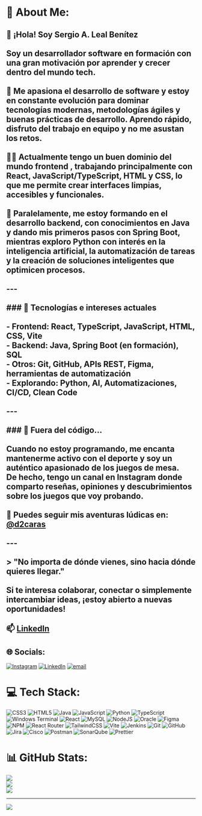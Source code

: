 # 💫 About Me:
## 👋 ¡Hola! Soy Sergio A. Leal Benítez<br><br>Soy un desarrollador software en formación con una gran motivación por aprender y crecer dentro del mundo tech. <br><br>🎯 Me apasiona el desarrollo de software y estoy en constante evolución para dominar tecnologías modernas, metodologías ágiles y buenas prácticas de desarrollo. Aprendo rápido, disfruto del trabajo en equipo y no me asustan los retos.<br><br>👨‍💻 Actualmente tengo un **buen dominio del mundo frontend** , trabajando principalmente con React, JavaScript/TypeScript, HTML y CSS, lo que me permite crear interfaces limpias, accesibles y funcionales.<br><br>🧠 Paralelamente, me estoy formando en el desarrollo backend, con conocimientos en Java y dando mis primeros pasos con Spring Boot, mientras exploro Python con interés en la inteligencia artificial, la automatización de tareas y la creación de soluciones inteligentes que optimicen procesos.<br><br>---<br><br>### 🚀 Tecnologías e intereses actuales<br><br>- Frontend: React, TypeScript, JavaScript, HTML, CSS, Vite<br>- Backend: Java, Spring Boot (en formación), SQL<br>- Otros: Git, GitHub, APIs REST, Figma, herramientas de automatización<br>- Explorando: Python, AI, Automatizaciones, CI/CD, Clean Code<br><br>---<br><br>### 🎲 Fuera del código...<br><br>Cuando no estoy programando, me encanta mantenerme activo con el deporte y soy un auténtico apasionado de los juegos de mesa.  <br>De hecho, tengo un canal en Instagram donde comparto reseñas, opiniones y descubrimientos sobre los juegos que voy probando.<br><br>📸 Puedes seguir mis aventuras lúdicas en: [@d2caras](https://www.instagram.com/d2caras/)<br><br>---<br><br>> "No importa de dónde vienes, sino hacia dónde quieres llegar."<br><br>Si te interesa colaborar, conectar o simplemente intercambiar ideas, ¡estoy abierto a nuevas oportunidades!<br><br>📫 [LinkedIn](https://www.linkedin.com/in/sergiolealbenitez/)


## 🌐 Socials:
[![Instagram](https://img.shields.io/badge/Instagram-%23E4405F.svg?logo=Instagram&logoColor=white)](https://instagram.com/https://www.instagram.com/d2caras/) [![LinkedIn](https://img.shields.io/badge/LinkedIn-%230077B5.svg?logo=linkedin&logoColor=white)](https://linkedin.com/in/https://www.linkedin.com/in/sergiolealbenitez/) [![email](https://img.shields.io/badge/Email-D14836?logo=gmail&logoColor=white)](mailto:sergioleal92@gmail.com) 

# 💻 Tech Stack:
![CSS3](https://img.shields.io/badge/css3-%231572B6.svg?style=flat&logo=css3&logoColor=white) ![HTML5](https://img.shields.io/badge/html5-%23E34F26.svg?style=flat&logo=html5&logoColor=white) ![Java](https://img.shields.io/badge/java-%23ED8B00.svg?style=flat&logo=openjdk&logoColor=white) ![JavaScript](https://img.shields.io/badge/javascript-%23323330.svg?style=flat&logo=javascript&logoColor=%23F7DF1E) ![Python](https://img.shields.io/badge/python-3670A0?style=flat&logo=python&logoColor=ffdd54) ![TypeScript](https://img.shields.io/badge/typescript-%23007ACC.svg?style=flat&logo=typescript&logoColor=white) ![Windows Terminal](https://img.shields.io/badge/Windows%20Terminal-%234D4D4D.svg?style=flat&logo=windows-terminal&logoColor=white) ![React](https://img.shields.io/badge/react-%2320232a.svg?style=flat&logo=react&logoColor=%2361DAFB) ![MySQL](https://img.shields.io/badge/mysql-4479A1.svg?style=flat&logo=mysql&logoColor=white) ![NodeJS](https://img.shields.io/badge/node.js-6DA55F?style=flat&logo=node.js&logoColor=white) ![Oracle](https://img.shields.io/badge/Oracle-F80000?style=flat&logo=oracle&logoColor=white) ![Figma](https://img.shields.io/badge/figma-%23F24E1E.svg?style=flat&logo=figma&logoColor=white) ![NPM](https://img.shields.io/badge/NPM-%23CB3837.svg?style=flat&logo=npm&logoColor=white) ![React Router](https://img.shields.io/badge/React_Router-CA4245?style=flat&logo=react-router&logoColor=white) ![TailwindCSS](https://img.shields.io/badge/tailwindcss-%2338B2AC.svg?style=flat&logo=tailwind-css&logoColor=white) ![Vite](https://img.shields.io/badge/vite-%23646CFF.svg?style=flat&logo=vite&logoColor=white) ![Jenkins](https://img.shields.io/badge/jenkins-%232C5263.svg?style=flat&logo=jenkins&logoColor=white) ![Git](https://img.shields.io/badge/git-%23F05033.svg?style=flat&logo=git&logoColor=white) ![GitHub](https://img.shields.io/badge/github-%23121011.svg?style=flat&logo=github&logoColor=white) ![Jira](https://img.shields.io/badge/jira-%230A0FFF.svg?style=flat&logo=jira&logoColor=white) ![Cisco](https://img.shields.io/badge/cisco-%23049fd9.svg?style=flat&logo=cisco&logoColor=black) ![Postman](https://img.shields.io/badge/Postman-FF6C37?style=flat&logo=postman&logoColor=white) ![SonarQube](https://img.shields.io/badge/SonarQube-black?style=flat&logo=sonarqube&logoColor=4E9BCD) ![Prettier](https://img.shields.io/badge/prettier-%23F7B93E.svg?style=flat&logo=prettier&logoColor=black)
# 📊 GitHub Stats:
![](https://github-readme-stats.vercel.app/api?username=JavasGit-SLB&theme=dark&hide_border=false&include_all_commits=false&count_private=true)<br/>
![](https://nirzak-streak-stats.vercel.app/?user=JavasGit-SLB&theme=dark&hide_border=false)<br/>
![](https://github-readme-stats.vercel.app/api/top-langs/?username=JavasGit-SLB&theme=dark&hide_border=false&include_all_commits=false&count_private=true&layout=compact)

---
[![](https://visitcount.itsvg.in/api?id=JavasGit-SLB&icon=0&color=0)](https://visitcount.itsvg.in)

<!-- Proudly created with GPRM ( https://gprm.itsvg.in ) -->
